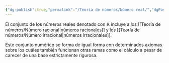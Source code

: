 ```yaml
---
{"dg-publish":true,"permalink":"/Teoría de números/Número real/","dgPassFrontmatter":true}
---
```


El conjunto de los números reales denotado con $\mathbb{R}$ incluye a los [[Teoría de números/Número racional\|números racionales]] y los [[Teoría de números/Número irracional\|números irracionales]].

Este conjunto numérico se forma de igual forma con determinados axiomas sobre los cuáles también funcionan otras ramas como el cálculo a pesar de carecer de una base estrictamente rigurosa.